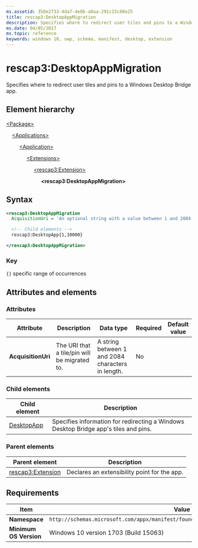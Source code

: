 ```yaml
---
ms.assetid: 350e2733-4da7-4e0b-a0aa-291c15c80e25
title: rescap3:DesktopAppMigration
description: Specifies where to redirect user tiles and pins to a Windows Desktop Bridge app.
ms.date: 04/05/2017
ms.topic: reference
keywords: windows 10, uwp, schema, manifest, desktop, extension 
---
```


# rescap3:DesktopAppMigration

Specifies where to redirect user tiles and pins to a Windows Desktop Bridge app.

## Element hierarchy

[\<Package\>](element-package.md)

&nbsp;&nbsp;&nbsp;&nbsp;[\<Applications\>](element-applications.md)

&nbsp;&nbsp;&nbsp;&nbsp; &nbsp;&nbsp;&nbsp;&nbsp;[\<Application\>](element-application.md)

&nbsp;&nbsp;&nbsp;&nbsp; &nbsp;&nbsp;&nbsp;&nbsp; &nbsp;&nbsp;&nbsp;&nbsp;[\<Extensions\>](element-1-extensions.md)

&nbsp;&nbsp;&nbsp;&nbsp; &nbsp;&nbsp;&nbsp;&nbsp; &nbsp;&nbsp;&nbsp;&nbsp; &nbsp;&nbsp;&nbsp;&nbsp;[\<rescap3:Extension\>](element-rescap3-extension.md)

&nbsp;&nbsp;&nbsp;&nbsp; &nbsp;&nbsp;&nbsp;&nbsp; &nbsp;&nbsp;&nbsp;&nbsp; &nbsp;&nbsp;&nbsp;&nbsp; &nbsp;&nbsp;&nbsp;&nbsp;**\<rescap3:DesktopAppMigration\>**

## Syntax

```xml
<rescap3:DesktopAppMigration
  AcquisitionUri = 'An optional string with a value between 1 and 2084 characters in length.' >

  <!-- Child elements -->
  rescap3:DesktopApp{1,10000}

</rescap3:DesktopAppMigration>
```

### Key

`{}` specific range of occurrences

## Attributes and elements

### Attributes

| Attribute | Description | Data type | Required | Default value |
|-|-|-|-|-|
| **AcquisitionUri** | The URI that a tile/pin will be migrated to. | A string between 1 and 2084 characters in length. | No |  |

### Child elements

| Child element | Description |
|-|-|
| [DesktopApp](element-rescap3-desktopapp.md) | Specifies information for redirecting a Windows Desktop Bridge app's tiles and pins. |

### Parent elements

| Parent element | Description |
|-|-|
| [rescap3:Extension](element-rescap3-extension.md) | Declares an extensibility point for the app. |

## Requirements

| Item | Value |
|--|--|
| **Namespace** | `http://schemas.microsoft.com/appx/manifest/foundation/windows10/restrictedcapabilities/3` |
| **Minimum OS Version** | Windows 10 version 1703 (Build 15063) |
